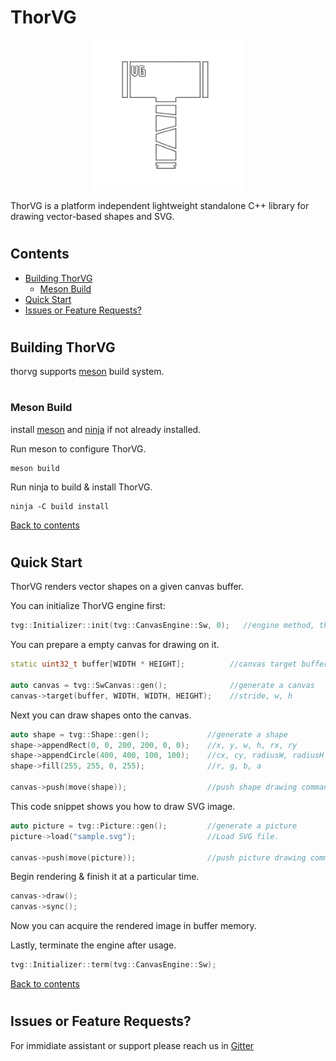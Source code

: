 # ThorVG

<p align="center">
  <img width="240" height="240" src="https://github.com/Samsung/thorvg/blob/master/res/logo2.png">
</p>

ThorVG is a platform independent lightweight standalone C++ library for drawing vector-based shapes and SVG.

#
## Contents
- [Building ThorVG](#building-thorvg)
	- [Meson Build](#meson-build)
- [Quick Start](#quick-start)
- [Issues or Feature Requests?](#issues-or-feature-requests)
#
## Building ThorVG
thorvg supports [meson](https://mesonbuild.com/) build system.
#
### Meson Build
install [meson](http://mesonbuild.com/Getting-meson.html) and [ninja](https://ninja-build.org/) if not already installed.

Run meson to configure ThorVG.
```
meson build
```
Run ninja to build & install ThorVG.
```
ninja -C build install
```
[Back to contents](#contents)
#
## Quick Start
ThorVG renders vector shapes on a given canvas buffer.

You can initialize ThorVG engine first:
```cpp
tvg::Initializer::init(tvg::CanvasEngine::Sw, 0);   //engine method, thread count
```
You can prepare a empty canvas for drawing on it.
```cpp
static uint32_t buffer[WIDTH * HEIGHT];          //canvas target buffer

auto canvas = tvg::SwCanvas::gen();              //generate a canvas
canvas->target(buffer, WIDTH, WIDTH, HEIGHT);    //stride, w, h
```

Next you can draw shapes onto the canvas.
```cpp
auto shape = tvg::Shape::gen();             //generate a shape
shape->appendRect(0, 0, 200, 200, 0, 0);    //x, y, w, h, rx, ry
shape->appendCircle(400, 400, 100, 100);    //cx, cy, radiusW, radiusH
shape->fill(255, 255, 0, 255);              //r, g, b, a

canvas->push(move(shape));                  //push shape drawing command
```

This code snippet shows you how to draw SVG image.
```cpp
auto picture = tvg::Picture::gen();         //generate a picture
picture->load("sample.svg");                //Load SVG file.

canvas->push(move(picture));                //push picture drawing command
```

Begin rendering & finish it at a particular time.
```cpp
canvas->draw();
canvas->sync();
```
Now you can acquire the rendered image in buffer memory.

Lastly, terminate the engine after usage.
```cpp
tvg::Initializer::term(tvg::CanvasEngine::Sw);
```

[Back to contents](#contents)
#
## Issues or Feature Requests?
For immidiate assistant or support please reach us in [Gitter](https://gitter.im/thorvg/community)

